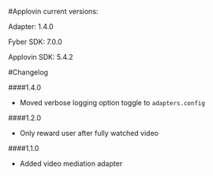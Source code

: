 #Applovin current versions:

Adapter: 1.4.0

Fyber SDK: 7.0.0

Applovin SDK: 5.4.2

#Changelog

####1.4.0

- Moved verbose logging option toggle to `adapters.config`

####1.2.0

- Only reward user after fully watched video

####1.1.0

- Added video mediation adapter
